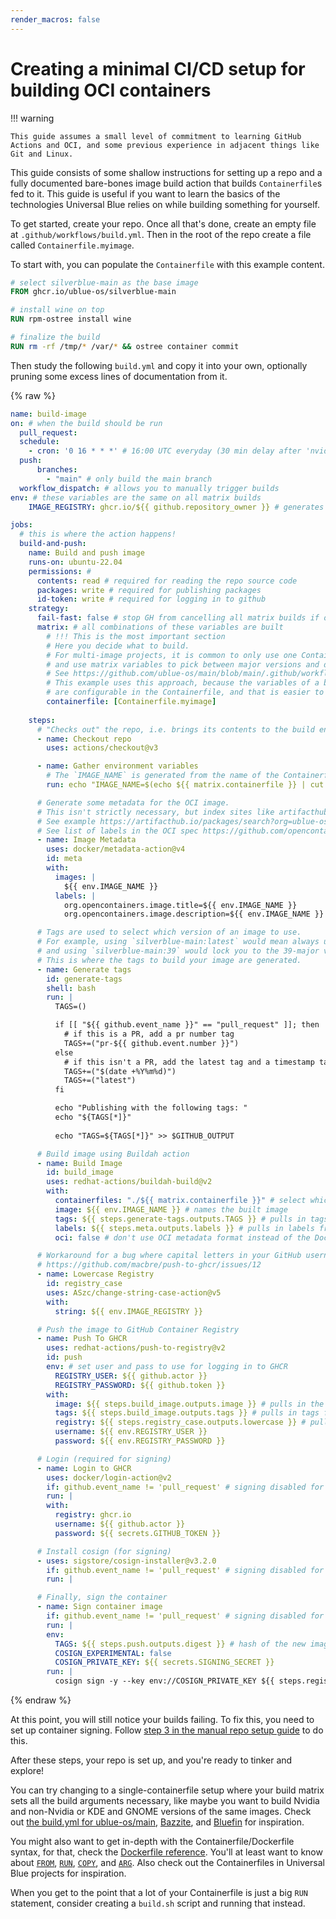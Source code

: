 ```yaml
---
render_macros: false
---
```


# Creating a minimal CI/CD setup for building OCI containers

!!! warning

    This guide assumes a small level of commitment to learning GitHub Actions and OCI, and some previous experience in adjacent things like Git and Linux.

This guide consists of some shallow instructions for setting up a repo and a fully documented bare-bones image build action that builds `Containerfile`s fed to it. This guide is useful if you want to learn the basics of the technologies Universal Blue relies on while building something for yourself.

To get started, create your repo. Once all that's done, create an empty file at `.github/workflows/build.yml`. Then in the root of the repo create a file called `Containerfile.myimage`.

To start with, you can populate the `Containerfile` with this example content.
```Dockerfile
# select silverblue-main as the base image
FROM ghcr.io/ublue-os/silverblue-main

# install wine on top
RUN rpm-ostree install wine 

# finalize the build
RUN rm -rf /tmp/* /var/* && ostree container commit 
```

Then study the following `build.yml` and copy it into your own, optionally pruning some excess lines of documentation from it.

{% raw %}
```yaml
name: build-image
on: # when the build should be run
  pull_request:
  schedule:
    - cron: '0 16 * * *' # 16:00 UTC everyday (30 min delay after 'nvidia' builds)
  push:
      branches:
        - "main" # only build the main branch
  workflow_dispatch: # allows you to manually trigger builds
env: # these variables are the same on all matrix builds
    IMAGE_REGISTRY: ghcr.io/${{ github.repository_owner }} # generates the registry-part of the OCI image URL

jobs:
  # this is where the action happens!
  build-and-push:
    name: Build and push image
    runs-on: ubuntu-22.04
    permissions: # 
      contents: read # required for reading the repo source code
      packages: write # required for publishing packages
      id-token: write # required for logging in to github
    strategy:
      fail-fast: false # stop GH from cancelling all matrix builds if one fails
      matrix: # all combinations of these variables are built
        # !!! This is the most important section
        # Here you decide what to build. 
        # For multi-image projects, it is common to only use one Containerfile
        # and use matrix variables to pick between major versions and desktop editions.
        # See https://github.com/ublue-os/main/blob/main/.github/workflows/build.yml#L21
        # This example uses this approach, because the variables of a build
        # are configurable in the Containerfile, and that is easier to grasp when starting out.
        containerfile: [Containerfile.myimage]
        
    steps: 
      # "Checks out" the repo, i.e. brings its contents to the build environment.
      - name: Checkout repo
        uses: actions/checkout@v3

      - name: Gather environment variables
        # The `IMAGE_NAME` is generated from the name of the Containerfile, it is the part after the dot.
        run: echo "IMAGE_NAME=$(echo ${{ matrix.containerfile }} | cut -d . -f 2)" >> $GITHUB_ENV

      # Generate some metadata for the OCI image.
      # This isn't strictly necessary, but index sites like artifacthub make use of these.
      # See example https://artifacthub.io/packages/search?org=ublue-os&sort=relevance&page=1
      # See list of labels in the OCI spec https://github.com/opencontainers/image-spec/blob/main/annotations.md
      - name: Image Metadata
        uses: docker/metadata-action@v4
        id: meta
        with:
          images: |
            ${{ env.IMAGE_NAME }}
          labels: |
            org.opencontainers.image.title=${{ env.IMAGE_NAME }}
            org.opencontainers.image.description=${{ env.IMAGE_NAME }} is my custom OS image.

      # Tags are used to select which version of an image to use.
      # For example, using `silverblue-main:latest` would mean always using the latest version,
      # and using `silverblue-main:39` would lock you to the 39-major version.
      # This is where the tags to build your image are generated.
      - name: Generate tags
        id: generate-tags
        shell: bash
        run: |
          TAGS=()

          if [[ "${{ github.event_name }}" == "pull_request" ]]; then
            # if this is a PR, add a pr number tag
            TAGS+=("pr-${{ github.event.number }}")
          else
            # if this isn't a PR, add the latest tag and a timestamp tag
            TAGS+=("$(date +%Y%m%d)")
            TAGS+=("latest")
          fi

          echo "Publishing with the following tags: "
          echo "${TAGS[*]}"
          
          echo "TAGS=${TAGS[*]}" >> $GITHUB_OUTPUT

      # Build image using Buildah action
      - name: Build Image
        id: build_image
        uses: redhat-actions/buildah-build@v2
        with:
          containerfiles: "./${{ matrix.containerfile }}" # select which containerfile to build
          image: ${{ env.IMAGE_NAME }} # names the built image
          tags: ${{ steps.generate-tags.outputs.TAGS }} # pulls in tags from previous step
          labels: ${{ steps.meta.outputs.labels }} # pulls in labels from previous step
          oci: false # don't use OCI metadata format instead of the Docker format (false by default)

      # Workaround for a bug where capital letters in your GitHub username make it impossible to push to GHCR.
      # https://github.com/macbre/push-to-ghcr/issues/12
      - name: Lowercase Registry
        id: registry_case
        uses: ASzc/change-string-case-action@v5
        with:
          string: ${{ env.IMAGE_REGISTRY }}

      # Push the image to GitHub Container Registry
      - name: Push To GHCR
        uses: redhat-actions/push-to-registry@v2
        id: push
        env: # set user and pass to use for logging in to GHCR
          REGISTRY_USER: ${{ github.actor }}
          REGISTRY_PASSWORD: ${{ github.token }}
        with:
          image: ${{ steps.build_image.outputs.image }} # pulls in the newly built image from previous step
          tags: ${{ steps.build_image.outputs.tags }} # pulls in tags from previous step
          registry: ${{ steps.registry_case.outputs.lowercase }} # pulls in lowercased image registry string from previous step
          username: ${{ env.REGISTRY_USER }}
          password: ${{ env.REGISTRY_PASSWORD }}

      # Login (required for signing) 
      - name: Login to GHCR
        uses: docker/login-action@v2
        if: github.event_name != 'pull_request' # signing disabled for PRs because PRs from outside repos wont have access to your signing secret
        run: |
        with:
          registry: ghcr.io
          username: ${{ github.actor }}
          password: ${{ secrets.GITHUB_TOKEN }}

      # Install cosign (for signing)
      - uses: sigstore/cosign-installer@v3.2.0
        if: github.event_name != 'pull_request' # signing disabled for PRs because PRs from outside repos wont have access to your signing secret
        run: |

      # Finally, sign the container  
      - name: Sign container image
        if: github.event_name != 'pull_request' # signing disabled for PRs because PRs from outside repos wont have access to your signing secret
        run: |
        env:
          TAGS: ${{ steps.push.outputs.digest }} # hash of the new image, to make sure we sign the right one
          COSIGN_EXPERIMENTAL: false
          COSIGN_PRIVATE_KEY: ${{ secrets.SIGNING_SECRET }}
        run: |
          cosign sign -y --key env://COSIGN_PRIVATE_KEY ${{ steps.registry_case.outputs.lowercase }}/${{ env.IMAGE_NAME }}@${TAGS}
```
{% endraw %}

At this point, you will still notice your builds failing. To fix this, you need to set up container signing. Follow [step 3 in the manual repo setup guide](/tinker/setup/manual/#3-set-up-container-signing) to do this.

After these steps, your repo is set up, and you're ready to tinker and explore!  

You can try changing to a single-containerfile setup where your build matrix sets all the build arguments necessary, like maybe you want to build Nvidia and non-Nvidia or KDE and GNOME versions of the same images. Check out [the build.yml for ublue-os/main](https://github.com/ublue-os/main/blob/main/.github/workflows/build.yml), [Bazzite](https://github.com/ublue-os/bazzite/blob/main/.github/workflows/build.yml), and [Bluefin](https://github.com/ublue-os/bluefin/blob/main/.github/workflows/build.yml) for inspiration.

You might also want to get in-depth with the Containerfile/Dockerfile syntax, for that, check the [Dockerfile reference](https://docs.docker.com/engine/reference/builder/). You'll at least want to know about [`FROM`](https://docs.docker.com/engine/reference/builder/#from), [`RUN`](https://docs.docker.com/engine/reference/builder/#run), [`COPY`](https://docs.docker.com/engine/reference/builder/#copy), and [`ARG`](https://docs.docker.com/engine/reference/builder/#arg). Also check out the Containerfiles in Universal Blue projects for inspiration.

When you get to the point that a lot of your Containerfile is just a big `RUN` statement, consider creating a `build.sh` script and running that instead.